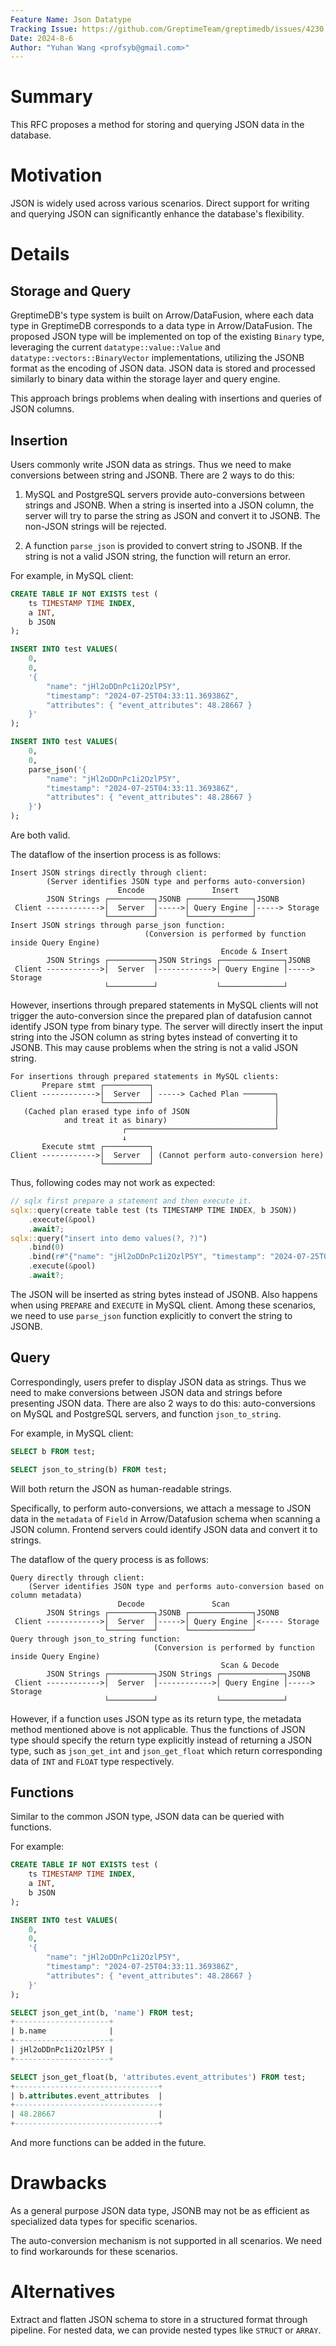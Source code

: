 ```yaml
---
Feature Name: Json Datatype
Tracking Issue: https://github.com/GreptimeTeam/greptimedb/issues/4230
Date: 2024-8-6
Author: "Yuhan Wang <profsyb@gmail.com>"
---
```


# Summary
This RFC proposes a method for storing and querying JSON data in the database.

# Motivation
JSON is widely used across various scenarios. Direct support for writing and querying JSON can significantly enhance the database's flexibility.

# Details

## Storage and Query

GreptimeDB's type system is built on Arrow/DataFusion, where each data type in GreptimeDB corresponds to a data type in Arrow/DataFusion. The proposed JSON type will be implemented on top of the existing `Binary` type, leveraging the current `datatype::value::Value` and `datatype::vectors::BinaryVector` implementations, utilizing the JSONB format as the encoding of JSON data. JSON data is stored and processed similarly to binary data within the storage layer and query engine.

This approach brings problems when dealing with insertions and queries of JSON columns.

## Insertion

Users commonly write JSON data as strings. Thus we need to make conversions between string and JSONB. There are 2 ways to do this:

1. MySQL and PostgreSQL servers provide auto-conversions between strings and JSONB. When a string is inserted into a JSON column, the server will try to parse the string as JSON and convert it to JSONB. The non-JSON strings will be rejected.

2. A function `parse_json` is provided to convert string to JSONB. If the string is not a valid JSON string, the function will return an error.

For example, in MySQL client:
```SQL
CREATE TABLE IF NOT EXISTS test (
    ts TIMESTAMP TIME INDEX,
    a INT,
    b JSON
);

INSERT INTO test VALUES(
    0,
    0,
    '{
        "name": "jHl2oDDnPc1i2OzlP5Y",
        "timestamp": "2024-07-25T04:33:11.369386Z",
        "attributes": { "event_attributes": 48.28667 }
    }'
);

INSERT INTO test VALUES(
    0,
    0,
    parse_json('{
        "name": "jHl2oDDnPc1i2OzlP5Y",
        "timestamp": "2024-07-25T04:33:11.369386Z",
        "attributes": { "event_attributes": 48.28667 }
    }')
);
```
Are both valid.

The dataflow of the insertion process is as follows:
```
Insert JSON strings directly through client:
        (Server identifies JSON type and performs auto-conversion)
                        Encode               Insert
        JSON Strings ┌──────────┐JSONB ┌──────────────┐JSONB
 Client ------------>│  Server  │----->│ Query Engine │-----> Storage
                     └──────────┘      └──────────────┘
Insert JSON strings through parse_json function:
                              (Conversion is performed by function inside Query Engine)
                                               Encode & Insert
        JSON Strings ┌──────────┐JSON Strings ┌──────────────┐JSONB
 Client ------------>│  Server  │------------>│ Query Engine │-----> Storage
                     └──────────┘             └──────────────┘
```

However, insertions through prepared statements in MySQL clients will not trigger the auto-conversion since the prepared plan of datafusion cannot identify JSON type from binary type. The server will directly insert the input string into the JSON column as string bytes instead of converting it to JSONB. This may cause problems when the string is not a valid JSON string.

```
For insertions through prepared statements in MySQL clients:
       Prepare stmt ┌──────────┐
Client ------------>│  Server  │ -----> Cached Plan ───────┐
                    └──────────┘                           │
   (Cached plan erased type info of JSON                   │
            and treat it as binary)                        │
                         ┌─────────────────────────────────┘
                         ↓
       Execute stmt ┌──────────┐
Client ------------>│  Server  │ (Cannot perform auto-conversion here)
                    └──────────┘
```

Thus, following codes may not work as expected:
```Rust
// sqlx first prepare a statement and then execute it.
sqlx::query(create table test (ts TIMESTAMP TIME INDEX, b JSON))
    .execute(&pool)
    .await?;
sqlx::query("insert into demo values(?, ?)")
    .bind(0)
    .bind(r#"{"name": "jHl2oDDnPc1i2OzlP5Y", "timestamp": "2024-07-25T04:33:11.369386Z", "attributes": { "event_attributes": 48.28667 }}"#)
    .execute(&pool)
    .await?;
```
The JSON will be inserted as string bytes instead of JSONB. Also happens when using `PREPARE` and `EXECUTE` in MySQL client. Among these scenarios, we need to use `parse_json` function explicitly to convert the string to JSONB.

## Query

Correspondingly, users prefer to display JSON data as strings. Thus we need to make conversions between JSON data and strings before presenting JSON data. There are also 2 ways to do this: auto-conversions on MySQL and PostgreSQL servers, and function `json_to_string`.

For example, in MySQL client:
```SQL
SELECT b FROM test;

SELECT json_to_string(b) FROM test;
```
Will both return the JSON as human-readable strings.

Specifically, to perform auto-conversions, we attach a message to JSON data in the `metadata` of `Field` in Arrow/Datafusion schema when scanning a JSON column. Frontend servers could identify JSON data and convert it to strings.

The dataflow of the query process is as follows:
```
Query directly through client:
    (Server identifies JSON type and performs auto-conversion based on column metadata)
                        Decode               Scan
        JSON Strings ┌──────────┐JSONB ┌──────────────┐JSONB
 Client ------------>│  Server  │----->│ Query Engine │<----- Storage
                     └──────────┘      └──────────────┘
Query through json_to_string function:
                                (Conversion is performed by function inside Query Engine)
                                               Scan & Decode
        JSON Strings ┌──────────┐JSON Strings ┌──────────────┐JSONB
 Client ------------>│  Server  │------------>│ Query Engine │-----> Storage
                     └──────────┘             └──────────────┘
```

However, if a function uses JSON type as its return type, the metadata method mentioned above is not applicable. Thus the functions of JSON type should specify the return type explicitly instead of returning a JSON type, such as `json_get_int` and `json_get_float` which return corresponding data of `INT` and `FLOAT` type respectively.

## Functions
Similar to the common JSON type, JSON data can be queried with functions.

For example:
```SQL
CREATE TABLE IF NOT EXISTS test (
    ts TIMESTAMP TIME INDEX,
    a INT,
    b JSON
);

INSERT INTO test VALUES(
    0,
    0,
    '{
        "name": "jHl2oDDnPc1i2OzlP5Y",
        "timestamp": "2024-07-25T04:33:11.369386Z",
        "attributes": { "event_attributes": 48.28667 }
    }'
);

SELECT json_get_int(b, 'name') FROM test;
+---------------------+
| b.name              |
+---------------------+
| jHl2oDDnPc1i2OzlP5Y |
+---------------------+

SELECT json_get_float(b, 'attributes.event_attributes') FROM test;
+--------------------------------+
| b.attributes.event_attributes  |
+--------------------------------+
| 48.28667                       |
+--------------------------------+

```
And more functions can be added in the future.

# Drawbacks

As a general purpose JSON data type, JSONB may not be as efficient as specialized data types for specific scenarios.

The auto-conversion mechanism is not supported in all scenarios. We need to find workarounds for these scenarios.

# Alternatives

Extract and flatten JSON schema to store in a structured format through pipeline. For nested data, we can provide nested types like `STRUCT` or `ARRAY`.
